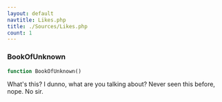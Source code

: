 ```yaml
---
layout: default
navtitle: Likes.php
title: ./Sources/Likes.php
count: 1
---
```


### BookOfUnknown

```php
function BookOfUnknown()
```
What's this?  I dunno, what are you talking about?  Never seen this before, nope.  No sir.



